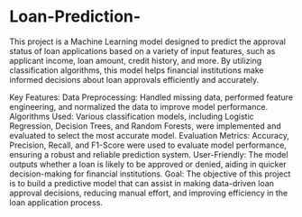 # Loan-Prediction-
This project is a Machine Learning model designed to predict the approval status of loan applications based on a variety of input features, such as applicant income, loan amount, credit history, and more. By utilizing classification algorithms, this model helps financial institutions make informed decisions about loan approvals efficiently and accurately.

Key Features:
Data Preprocessing: Handled missing data, performed feature engineering, and normalized the data to improve model performance.
Algorithms Used: Various classification models, including Logistic Regression, Decision Trees, and Random Forests, were implemented and evaluated to select the most accurate model.
Evaluation Metrics: Accuracy, Precision, Recall, and F1-Score were used to evaluate model performance, ensuring a robust and reliable prediction system.
User-Friendly: The model outputs whether a loan is likely to be approved or denied, aiding in quicker decision-making for financial institutions.
Goal:
The objective of this project is to build a predictive model that can assist in making data-driven loan approval decisions, reducing manual effort, and improving efficiency in the loan application process.
